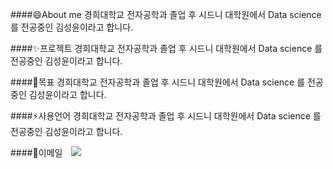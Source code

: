 ####😄About me
경희대학교 전자공학과 졸업 후 시드니 대학원에서 Data science 를 전공중인 김성윤이라고 합니다. 

####✨프로젝트
경희대학교 전자공학과 졸업 후 시드니 대학원에서 Data science 를 전공중인 김성윤이라고 합니다. 

####🌱목표
경희대학교 전자공학과 졸업 후 시드니 대학원에서 Data science 를 전공중인 김성윤이라고 합니다. 

####⚡사용언어
경희대학교 전자공학과 졸업 후 시드니 대학원에서 Data science 를 전공중인 김성윤이라고 합니다. 

####💬이메일
<a href="https://tnas2b@gmail.com">
    <img src="http://img.shields.io/badge/Gmail-EA4335?style=flat&logo=Gmail&logoColor=white&link=https://tnas2b@gmail.com"
        style="height : auto; margin-left : 10px; margin-right : 10px;"/>

<!--
**SeongYun1/SeongYun1** is a ✨ _special_ ✨ repository because its `README.md` (this file) appears on your GitHub profile.

Here are some ideas to get you started:

- 🔭 I’m currently working on ...
- 🌱 I’m currently learning ...
- 👯 I’m looking to collaborate on ...
- 🤔 I’m looking for help with ...
- 💬 Ask me about ...
- 📫 How to reach me: ...
- 😄 Pronouns: ...
- ⚡ Fun fact: ...
-->
